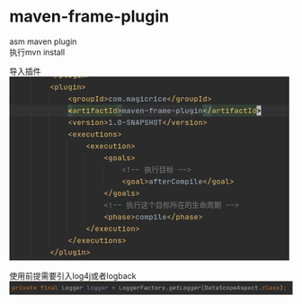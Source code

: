 # maven-frame-plugin

asm maven plugin \
执行mvn install

导入插件
![img_1.png](img_1.png)

使用前提需要引入log4j或者logback
![img.png](img.png)